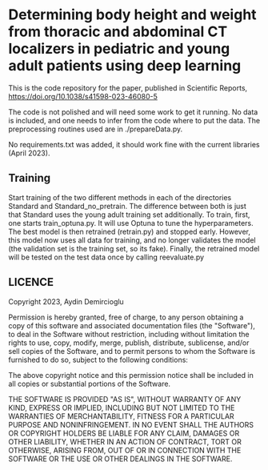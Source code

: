 
# Determining body height and weight from thoracic and abdominal CT localizers in pediatric and young adult patients using deep learning

This is the code repository for the paper, published in Scientific Reports,
https://doi.org/10.1038/s41598-023-46080-5

The code is not polished and will need some work to get it running.
No data is included, and one needs to infer from the code where to put
the data. The preprocessing routines used are in ./prepareData.py.

No requirements.txt was added, it should work fine with the
current libraries (April 2023).


## Training

Start training of the two different methods in each of the directories
Standard and Standard_no_pretrain. The difference between both is just
that Standard uses the young adult training set additionally.
To train, first, one starts train_optuna.py. It will use Optuna to
tune the hyperparameters. The best model is then retrained (retrain.py)
and stopped early. However, this model now uses all data for training, and no longer
 validates the model (the validation set is the training set, so its fake). Finally, the retrained model will be tested on
the test data once by calling reevaluate.py




## LICENCE

Copyright 2023, Aydin Demircioglu

Permission is hereby granted, free of charge, to any person obtaining a copy of this software and associated documentation files (the "Software"), to deal in the Software without restriction, including without limitation the rights to use, copy, modify, merge, publish, distribute, sublicense, and/or sell copies of the Software, and to permit persons to whom the Software is furnished to do so, subject to the following conditions:

The above copyright notice and this permission notice shall be included in all copies or substantial portions of the Software.

THE SOFTWARE IS PROVIDED "AS IS", WITHOUT WARRANTY OF ANY KIND, EXPRESS OR IMPLIED, INCLUDING BUT NOT LIMITED TO THE WARRANTIES OF MERCHANTABILITY, FITNESS FOR A PARTICULAR PURPOSE AND NONINFRINGEMENT. IN NO EVENT SHALL THE AUTHORS OR COPYRIGHT HOLDERS BE LIABLE FOR ANY CLAIM, DAMAGES OR OTHER LIABILITY, WHETHER IN AN ACTION OF CONTRACT, TORT OR OTHERWISE, ARISING FROM, OUT OF OR IN CONNECTION WITH THE SOFTWARE OR THE USE OR OTHER DEALINGS IN THE SOFTWARE.
